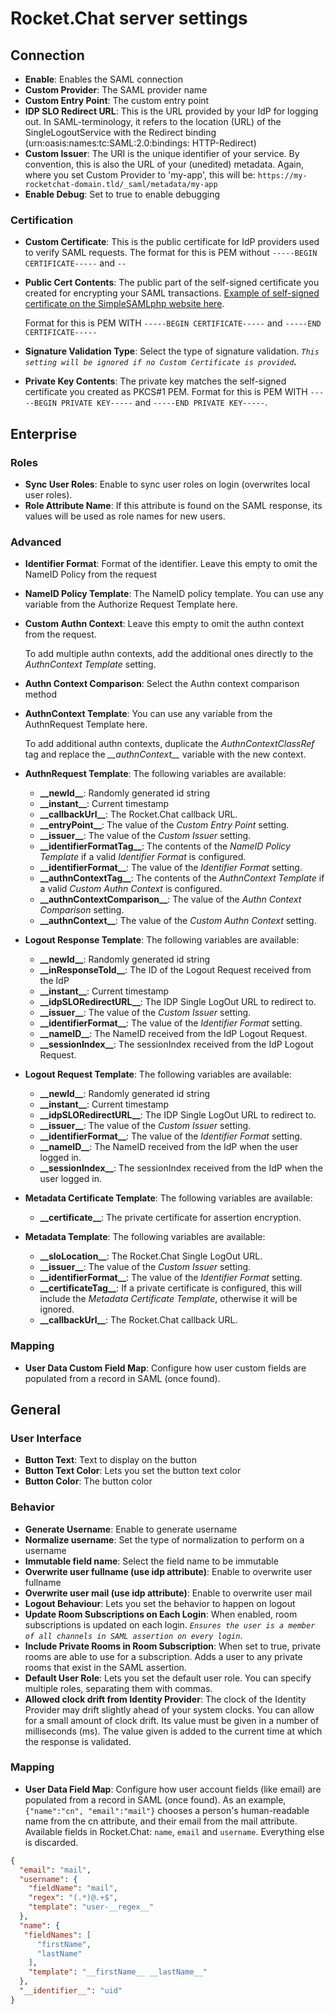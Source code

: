 # Rocket.Chat server settings

## Connection

* **Enable**: Enables the SAML connection
* **Custom Provider**: The SAML provider name
* **Custom Entry Point**: The custom entry point
* **IDP SLO Redirect URL**: This is the URL provided by your IdP for logging out. In SAML-terminology, it refers to the location (URL) of the SingleLogoutService with the Redirect binding (urn:oasis:names:tc:SAML:2.0:bindings: HTTP-Redirect)
* **Custom Issuer**: The URI is the unique identifier of your service. By convention, this is also the URL of your (unedited) metadata. Again, where you set Custom Provider to 'my-app', this will be: `https://my-rocketchat-domain.tld/_saml/metadata/my-app`
* **Enable Debug**: Set to true to enable debugging

### Certification

* **Custom Certificate**: This is the public certificate for IdP providers used to verify SAML requests. The format for this is PEM without `-----BEGIN CERTIFICATE-----` and `--`
*   **Public Cert Contents**: The public part of the self-signed certificate you created for encrypting your SAML transactions. [Example of self-signed certificate on the SimpleSAMLphp website here](https://simplesamlphp.org/docs/stable/simplesamlphp-sp.html#enabling-a-certificate-for-your-service-provider).

    Format for this is PEM WITH `-----BEGIN CERTIFICATE-----` and `-----END CERTIFICATE-----`
* **Signature Validation Type**: Select the type of signature validation. _`This setting will be ignored if no Custom Certificate is provided`**.**_
* **Private Key Contents**: The private key matches the self-signed certificate you created as PKCS#1 PEM. Format for this is PEM WITH `-----BEGIN PRIVATE KEY-----` and `-----END PRIVATE KEY-----`.

## Enterprise

### Roles

* **Sync User Roles**: Enable to sync user roles on login (overwrites local user roles).
* **Role Attribute Name**: If this attribute is found on the SAML response, its values will be used as role names for new users.

### Advanced

* **Identifier Format**: Format of the identifier. Leave this empty to omit the NameID Policy from the request
* **NameID Policy Template**: The NameID policy template. You can use any variable from the Authorize Request Template here.
*   **Custom Authn Context**: Leave this empty to omit the authn context from the request.

    To add multiple authn contexts, add the additional ones directly to the _AuthnContext Template_ setting.
* **Authn Context Comparison**: Select the Authn context comparison method
*   **AuthnContext Template**: You can use any variable from the AuthnRequest Template here.

    To add additional authn contexts, duplicate the _AuthnContextClassRef_ tag and replace the _\_\_authnContext\_\__ variable with the new context.
* **AuthnRequest Template**: The following variables are available:
  * **\_\_newId\_\_**: Randomly generated id string
  * **\_\_instant\_\_**: Current timestamp
  * **\_\_callbackUrl\_\_**: The Rocket.Chat callback URL.
  * **\_\_entryPoint\_\_**: The value of the _Custom Entry Point_ setting.
  * **\_\_issuer\_\_**: The value of the _Custom Issuer_ setting.
  * **\_\_identifierFormatTag\_\_**: The contents of the _NameID Policy Template_ if a valid _Identifier Format_ is configured.
  * **\_\_identifierFormat\_\_**: The value of the _Identifier Format_ setting.
  * **\_\_authnContextTag\_\_**: The contents of the _AuthnContext Template_ if a valid _Custom Authn Context_ is configured.
  * **\_\_authnContextComparison\_\_**: The value of the _Authn Context Comparison_ setting.
  * **\_\_authnContext\_\_**: The value of the _Custom Authn Context_ setting.
* **Logout Response Template**: The following variables are available:
  * **\_\_newId\_\_**: Randomly generated id string
  * **\_\_inResponseToId\_\_**: The ID of the Logout Request received from the IdP
  * **\_\_instant\_\_**: Current timestamp
  * **\_\_idpSLORedirectURL\_\_**: The IDP Single LogOut URL to redirect to.
  * **\_\_issuer\_\_**: The value of the _Custom Issuer_ setting.
  * **\_\_identifierFormat\_\_**: The value of the _Identifier Format_ setting.
  * **\_\_nameID\_\_**: The NameID received from the IdP Logout Request.
  * **\_\_sessionIndex\_\_**: The sessionIndex received from the IdP Logout Request.
* **Logout Request Template**: The following variables are available:
  * **\_\_newId\_\_**: Randomly generated id string
  * **\_\_instant\_\_**: Current timestamp
  * **\_\_idpSLORedirectURL\_\_**: The IDP Single LogOut URL to redirect to.
  * **\_\_issuer\_\_**: The value of the _Custom Issuer_ setting.
  * **\_\_identifierFormat\_\_**: The value of the _Identifier Format_ setting.
  * **\_\_nameID\_\_**: The NameID received from the IdP when the user logged in.
  * **\_\_sessionIndex\_\_**: The sessionIndex received from the IdP when the user logged in.
* **Metadata Certificate Template**: The following variables are available:
  * **\_\_certificate\_\_**: The private certificate for assertion encryption.
* **Metadata Template**: The following variables are available:
  * **\_\_sloLocation\_\_**: The Rocket.Chat Single LogOut URL.
  * **\_\_issuer\_\_**: The value of the _Custom Issuer_ setting.
  * **\_\_identifierFormat\_\_**: The value of the _Identifier Format_ setting.
  * **\_\_certificateTag\_\_**: If a private certificate is configured, this will include the _Metadata Certificate Template_, otherwise it will be ignored.
  * **\_\_callbackUrl\_\_**: The Rocket.Chat callback URL.

### Mapping

* **User Data Custom Field Map**: Configure how user custom fields are populated from a record in SAML (once found).

## General

### User Interface

* **Button Text**: Text to display on the button
* **Button Text Color**: Lets you set the button text color
* **Button Color**: The button color

### Behavior

* **Generate Username**: Enable to generate username
* **Normalize username**: Set the type of normalization to perform on a username
* **Immutable field name**: Select the field name to be immutable
* **Overwrite user fullname (use idp attribute)**: Enable to overwrite user fullname
* **Overwrite user mail (use idp attribute)**: Enable to overwrite user mail
* **Logout Behaviour**: Lets you set the behavior to happen on logout
* **Update Room Subscriptions on Each Login**: When enabled, room subscriptions is updated on each login. _`Ensures the user is a member of all channels in SAML assertion on every login`_.
* **Include Private Rooms in Room Subscription**: When set to true, private rooms are able to use for a subscription. Adds a user to any private rooms that exist in the SAML assertion.
* **Default User Role**: Lets you set the default user role. You can specify multiple roles, separating them with commas.
* **Allowed clock drift from Identity Provider**: The clock of the Identity Provider may drift slightly ahead of your system clocks. You can allow for a small amount of clock drift. Its value must be given in a number of milliseconds (ms). The value given is added to the current time at which the response is validated.

### Mapping

* **User Data Field Map**: Configure how user account fields (like email) are populated from a record in SAML (once found). As an example, `{"name":"cn", "email":"mail"}` chooses a person's human-readable name from the cn attribute, and their email from the mail attribute. Available fields in Rocket.Chat: `name`, `email` and `username`. Everything else is discarded.

```json
{
  "email": "mail",
  "username": {
    "fieldName": "mail",
    "regex": "(.*)@.+$",
    "template": "user-__regex__"
  },
  "name": {
   "fieldNames": [
      "firstName",
      "lastName"
    ],
    "template": "__firstName__ __lastName__"
  },
  "__identifier__": "uid"
}
```
